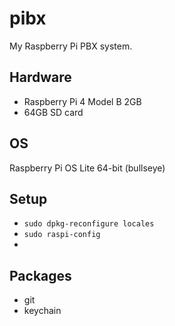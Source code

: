# pibx

My Raspberry Pi PBX system.

## Hardware
- Raspberry Pi 4 Model B 2GB
- 64GB SD card

## OS
Raspberry Pi OS Lite 64-bit (bullseye)

## Setup
- `sudo dpkg-reconfigure locales`
- `sudo raspi-config`
- 
## Packages
- git
- keychain
